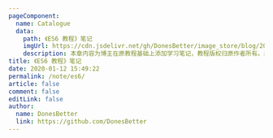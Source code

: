 ```yaml
---
pageComponent:
  name: Catalogue
  data:
    path: 《ES6 教程》笔记
    imgUrl: https://cdn.jsdelivr.net/gh/DonesBetter/image_store/blog/20200112160453.png
    description: 本章内容为博主在原教程基础上添加学习笔记，教程版权归原作者所有。来源：<a href='https://es6.ruanyifeng.com/' target='_blank'>ES6教程</a>
title: 《ES6 教程》笔记
date: 2020-01-12 15:49:22
permalink: /note/es6/
article: false
comment: false
editLink: false
author:
  name: DonesBetter
  link: https://github.com/DonesBetter
---
```

